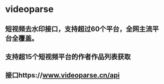 # videoparse
## 短视频去水印接口，支持超过60个平台，全网主流平台全覆盖。
## 支持超15个短视频平台的作者作品列表获取

## 接口https://www.videoparse.cn/api
